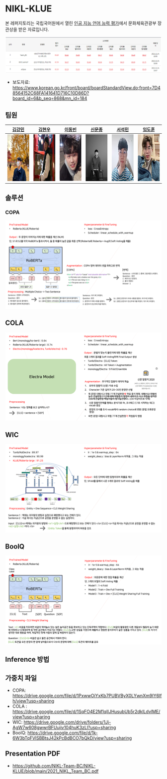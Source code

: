 # NIKL-KLUE

본 레퍼지토리는 국립국어원에서 열린 [인공 지능 언어 능력 평가](https://corpus.korean.go.kr/task/taskLeaderBoard.do?taskId=4&clCd=ING_TASK&subMenuId=sub04)에서 문화체육관광부 장관상을 받은 자료입니다. 

![image-20211118180339167](./Img/Leaderboard.png)

- 보도자료: https://www.korean.go.kr/front/board/boardStandardView.do;front=7D48564152C68FA141641D716C10D86D?board_id=6&b_seq=868&mn_id=184



## 팀원

| [김강민](https://github.com/Gangsss)                         | [김현우](https://github.com/choco9966)                       | [이동빈](https://github.com/Dongbin-Lee-git)                 | [신문종](https://github.com/moon-jong)                       | [서석민](https://github.com/min1321)                         | [임도훈](https://github.com/vail131)                         |
| ------------------------------------------------------------ | ------------------------------------------------------------ | ------------------------------------------------------------ | ------------------------------------------------------------ | ------------------------------------------------------------ | ------------------------------------------------------------ |
| <img src="./Img/Team_BC_김강민.jpg" width="10000" height="150"> | <img src="./Img/Team_BC_김현우.png" width="10000" height="150"> | <img src="./Img/Team_BC_이동빈.png" width="10000" height="150"> | <img src="./Img/Team_BC_신문종.JPG" width="10000" height="150"> | <img src="./Img/Team_BC_서석민.jpeg" width="10000" height="150"> | <img src="./Img/Team_BC_임도훈.jpg" width="10000" height="150"> |



## 솔루션

### COPA

![image-20211118193702430](./Img/COPA.png)



## COLA

![image-20211118193702430](./Img/COLA.PNG)



## WIC 

![image-20211118193702430](./Img/WIC.png)



## BoolQ

![image-20211118193702430](./Img/BoolQ.PNG)



## Inference 방법 





## 가중치 파일

- COPA: https://drive.google.com/file/d/1PxwwOiYxKb7PUBVByX0LYwnXm9IY6lfh/view?usp=sharing  
- COLA : https://drive.google.com/file/d/1SqFO4E2M1qIIJHusubUb5r2dklLdvlME/view?usp=sharing  
- WIC: https://drive.google.com/drive/folders/1Jj-AgW7w608gwwrBFUujiv104huK3zLl?usp=sharing
- BoolQ: https://drive.google.com/file/d/1k-6W3bTqFVlSBBtsJ42kPcBdBCO7bQkD/view?usp=sharing  



## Presentation PDF
- https://github.com/NIKL-Team-BC/NIKL-KLUE/blob/main/2021_NIKL_Team_BC.pdf  
